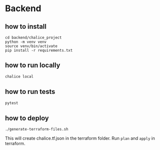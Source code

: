 # Backend

## how to install
```
cd backend/chalice_project
python -m venv venv
source venv/bin/activate
pip install -r requirements.txt
```

## how to run locally
```bash
chalice local
```

## how to run tests
```bash
pytest
```

## how to deploy
```
./generate-terraform-files.sh
```

This will create chalice.tf.json in the terraform folder.
Run `plan` and `apply` in terraform.